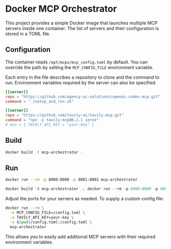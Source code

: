 # Docker MCP Orchestrator

This project provides a simple Docker image that launches multiple MCP servers inside one container. The list of servers and their configuration is stored in a TOML file.

## Configuration

The container reads `/opt/mcps/mcp_config.toml` by default. You can override the path by setting the `MCP_CONFIG_FILE` environment variable.

Each entry in the file describes a repository to clone and the command to run. Environment variables required by the server can also be specified.

```toml
[[server]]
repo = "https://github.com/agency-ai-solutions/openai-codex-mcp.git"
command = "./setup_and_run.sh"

[[server]]
repo = "https://github.com/tavily-ai/tavily-mcp.git"
command = "npx -y tavily-mcp@0.2.1 serve"
# env = { TAVILY_API_KEY = "your-key" }
```

## Build

```bash
docker build -t mcp-archestrator .
```

## Run

```bash
docker run --rm -p 8000:8000 -p 8001:8001 mcp-archestrator
```
```powershell
docker build -t mcp-archestrator .; docker run --rm -p 8000:8000 -p 8001:8001 mcp-archestrator
```

Adjust the ports for your servers as needed. To supply a custom config file:

```bash
docker run --rm \
  -e MCP_CONFIG_FILE=/config.toml \
  -e TAVILY_API_KEY=your-key \
  -v $(pwd)/config.toml:/config.toml \
  mcp-archestrator
```

This allows you to easily add additional MCP servers with their required environment variables.